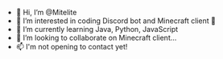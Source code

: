 - 👋 Hi, I’m @Mitelite
- 👀 I’m interested in coding Discord bot and Minecraft client 🤔
- 🌱 I’m currently learning Java, Python, JavaScript
- 💞️ I’m looking to collaborate on Minecraft client...
- 📫 I'm not opening to contact yet!

<!---
Mitelite/Mitelite is a ✨ special ✨ repository because its `README.md` (this file) appears on your GitHub profile.
You can click the Preview link to take a look at your changes.
--->
